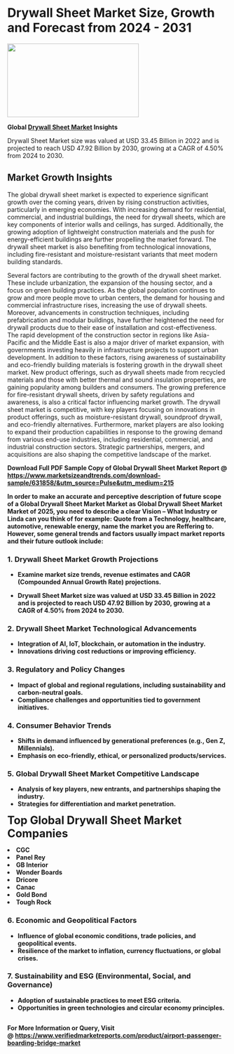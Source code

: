 <H1>Drywall Sheet Market Size, Growth and Forecast from 2024 - 2031</H1><img class="aligncenter size-medium wp-image-584254" src="https://thirdeyenews.in/wp-content/uploads/2024/09/Global-Market-Research-300x168.jpeg" alt="" width="300" height="168" /><p><strong>Global&nbsp;<a href="https://www.marketsizeandtrends.com/download-sample/631858/&amp;utm_source=Pulse&amp;utm_medium=215">Drywall Sheet Market</a> Insights</strong></p><p>Drywall Sheet Market size was valued at USD 33.45 Billion in 2022 and is projected to reach USD 47.92 Billion by 2030, growing at a CAGR of 4.50% from 2024 to 2030.</p><p><h2>Market Growth Insights</h2> <p>The global drywall sheet market is expected to experience significant growth over the coming years, driven by rising construction activities, particularly in emerging economies. With increasing demand for residential, commercial, and industrial buildings, the need for drywall sheets, which are key components of interior walls and ceilings, has surged. Additionally, the growing adoption of lightweight construction materials and the push for energy-efficient buildings are further propelling the market forward. The drywall sheet market is also benefiting from technological innovations, including fire-resistant and moisture-resistant variants that meet modern building standards.</p> <p><strong></strong></p> <p>Several factors are contributing to the growth of the drywall sheet market. These include urbanization, the expansion of the housing sector, and a focus on green building practices. As the global population continues to grow and more people move to urban centers, the demand for housing and commercial infrastructure rises, increasing the use of drywall sheets. Moreover, advancements in construction techniques, including prefabrication and modular buildings, have further heightened the need for drywall products due to their ease of installation and cost-effectiveness. The rapid development of the construction sector in regions like Asia-Pacific and the Middle East is also a major driver of market expansion, with governments investing heavily in infrastructure projects to support urban development. In addition to these factors, rising awareness of sustainability and eco-friendly building materials is fostering growth in the drywall sheet market. New product offerings, such as drywall sheets made from recycled materials and those with better thermal and sound insulation properties, are gaining popularity among builders and consumers. The growing preference for fire-resistant drywall sheets, driven by safety regulations and awareness, is also a critical factor influencing market growth. The drywall sheet market is competitive, with key players focusing on innovations in product offerings, such as moisture-resistant drywall, soundproof drywall, and eco-friendly alternatives. Furthermore, market players are also looking to expand their production capabilities in response to the growing demand from various end-use industries, including residential, commercial, and industrial construction sectors. Strategic partnerships, mergers, and acquisitions are also shaping the competitive landscape of the market. <p><strong></p><p><span class=""><strong>Download Full PDF Sample Copy of Global Drywall Sheet Market Report</strong> @ <a href="https://www.marketsizeandtrends.com/download-sample/631858/&amp;utm_source=Pulse&amp;utm_medium=215" target="_blank">https://www.marketsizeandtrends.com/download-sample/631858/&amp;utm_source=Pulse&amp;utm_medium=215</a></span></p><p>In order to make an accurate and perceptive description of future scope of a Global&nbsp;Drywall Sheet Market Market as Global&nbsp;Drywall Sheet Market Market of 2025, you need to describe a clear Vision &ndash; What Industry or Linda can you think of for example: Quote from a Technology, healthcare, automotive, renewable energy, name the market you are Reffering to. However, some general trends and factors usually impact market reports and their future outlook include:</p><h3>1.&nbsp;<strong>Drywall Sheet Market Growth Projections</strong></h3><ul><li>Examine market size trends, revenue estimates and CAGR (Compounded Annual Growth Rate) projections.</li><li><p>Drywall Sheet Market size was valued at USD 33.45 Billion in 2022 and is projected to reach USD 47.92 Billion by 2030, growing at a CAGR of 4.50% from 2024 to 2030.</p></li></ul><h3>2.&nbsp;<strong>Drywall Sheet Market Technological Advancements</strong></h3><ul><li>Integration of AI, IoT, blockchain, or automation in the industry.</li><li>Innovations driving cost reductions or improving efficiency.</li></ul><h3>3.&nbsp;<strong>Regulatory and Policy Changes</strong></h3><ul><li>Impact of global and regional regulations, including sustainability and carbon-neutral goals.</li><li>Compliance challenges and opportunities tied to government initiatives.</li></ul><h3>4.&nbsp;<strong>Consumer Behavior Trends</strong></h3><ul><li>Shifts in demand influenced by generational preferences (e.g., Gen Z, Millennials).</li><li>Emphasis on eco-friendly, ethical, or personalized products/services.</li></ul><h3>5.&nbsp;<strong>Global Drywall Sheet Market Competitive Landscape</strong></h3><ul><li>Analysis of key players, new entrants, and partnerships shaping the industry.</li><li>Strategies for differentiation and market penetration.</li></ul><p data-pm-slice="1 1 []"><span style="color: inherit; font-family: inherit; font-size: 25px;">Top Global Drywall Sheet Market Companies</span></p><div class="" data-test-id=""><p><li>CGC</li><li> Panel Rey</li><li> GB Interior</li><li> Wonder Boards</li><li> Dricore</li><li> Canac</li><li> Gold Bond</li><li> Tough Rock</li></p></div><h3>6.&nbsp;<strong>Economic and Geopolitical Factors</strong></h3><ul><li>Influence of global economic conditions, trade policies, and geopolitical events.</li><li>Resilience of the market to inflation, currency fluctuations, or global crises.</li></ul><h3>7.&nbsp;<strong>Sustainability and ESG (Environmental, Social, and Governance)</strong></h3><ul><li>Adoption of sustainable practices to meet ESG criteria.</li><li>Opportunities in green technologies and circular economy principles.</li></ul><h2><strong style="font-size: 14px;">For More Information or Query, Visit @&nbsp;</strong><a style="background-color: #ffffff; font-size: 14px;" href="https://www.marketsizeandtrends.com/report/drywall-sheet-market/" target="_blank">https://www.verifiedmarketreports.com/product/airport-passenger-boarding-bridge-market</a></h2>
